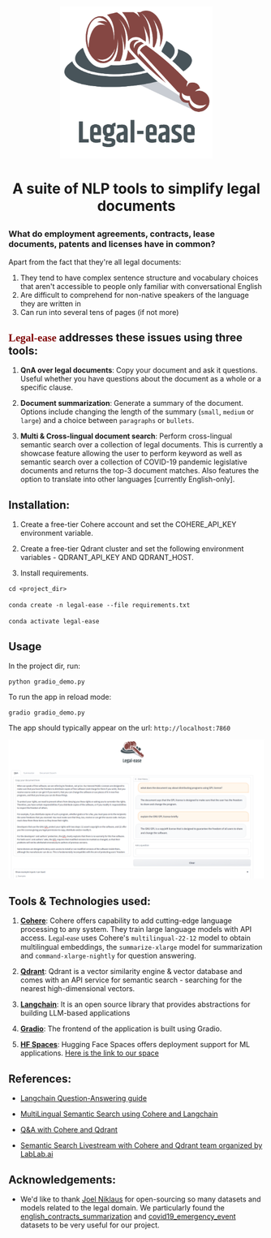 <p  align="center">

<img  src="logo/flc_design4.png"  alt="Legal-ease Logo"  height=300  width=300/>

</p>  

# <p style="font-family:Droid Serif"><center>A suite of NLP tools to simplify legal documents</center></p>
  
  
### What do employment agreements, contracts, lease documents, patents and licenses have in common?
Apart from the fact that they're all legal documents:
1. They tend to have complex sentence structure and vocabulary choices that aren't accessible to people only familiar with conversational English
2. Are difficult to comprehend for non-native speakers of the language they are written in
3. Can run into several tens of pages (if not more)
  
  
## <font face="Trebuchet MS" color='maroon'>Legal-ease</font> addresses these issues using three tools:

1.  **QnA over legal documents**: Copy your document and ask it questions. Useful whether you have questions about the document as a whole or a specific clause.

2.  **Document summarization**: Generate a summary of the document. Options include changing the length of the summary (`small`, `medium` or `large`) and a choice between `paragraphs` or `bullets`. 

3.  **Multi & Cross-lingual document search**: Perform cross-lingual semantic search over a collection of legal documents. This is currently a showcase feature allowing the user to perform keyword as well as semantic search over a collection of COVID-19 pandemic legislative documents and returns the top-3 document matches. Also features the option to translate into other languages [currently English-only].
  
  
## **Installation:**

1. Create a free-tier Cohere account and set the COHERE_API_KEY environment variable.

2. Create a free-tier Qdrant cluster and set the following environment variables - QDRANT_API_KEY AND QDRANT_HOST.

3. Install requirements.

```
cd <project_dir>

conda create -n legal-ease --file requirements.txt

conda activate legal-ease
```
  
  
## **Usage**
In the project dir, run:
```
python gradio_demo.py
```

To run the app in reload mode:
```
gradio gradio_demo.py
```
 
The app should typically appear on the url: `http://localhost:7860`

<p  align="center">

<img  src="logo/legal-ease.png"  alt="Legal-ease app"  />

</p>
  
  

## Tools & Technologies used:

1. **[Cohere](https://docs.cohere.ai/docs/the-cohere-platform)**: Cohere offers capability to add cutting-edge language processing to any system. They train large language models with API access. <font face="Trebuchet MS">Legal-ease</font> uses Cohere's `multilingual-22-12` model to obtain multilingual embeddings, the `summarize-xlarge` model for summarization and `command-xlarge-nightly` for question answering.

2.  **[Qdrant](https://qdrant.tech/)**: Qdrant is a vector similarity engine & vector database and comes with an API service for semantic search - searching for the nearest high-dimensional vectors. 

3.  **[Langchain](https://langchain.readthedocs.io/en/latest/getting_started/getting_started.html)**: It is an open source library that provides abstractions for building LLM-based applications

4.  **[Gradio](https://gradio.app/docs/)**: The frontend of the application is built using Gradio.

5. **[HF Spaces](https://huggingface.co/docs/hub/spaces-overview)**: Hugging Face Spaces offers deployment support for ML applications. [Here is the link to our space](https://huggingface.co/spaces/Legal-ease/legal-ease)
  
  
## References:

- [Langchain Question-Answering guide](https://langchain.readthedocs.io/en/latest/use_cases/question_answering.html)

- [MultiLingual Semantic Search using Cohere and Langchain](https://txt.cohere.ai/search-cohere-langchain/)

- [Q&A with Cohere and Qdrant](https://qdrant.tech/articles/qa-with-cohere-and-qdrant/)

- [Semantic Search Livestream with Cohere and Qdrant team organized by LabLab.ai](https://www.twitch.tv/videos/1764056911)
  
  
## Acknowledgements:

- We'd like to thank [Joel Niklaus](https://huggingface.co/joelito) for open-sourcing so many datasets and models related to the legal domain. We particularly found the [english_contracts_summarization](https://huggingface.co/datasets/joelito/plain_english_contracts_summarization) and [covid19_emergency_event](https://huggingface.co/datasets/joelito/covid19_emergency_event) datasets to be very useful for our project.
